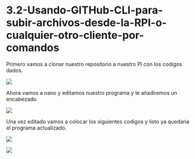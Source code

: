 # 3.2-Usando-GITHub-CLI-para-subir-archivos-desde-la-RPI-o-cualquier-otro-cliente-por-comandos

Primero vamos a clonar nuestro repositorio a nuestro PI con los codigos dados.

![](https://github.com/FernandoOliva18212205/3.2archivos/blob/main/imagenes/imagen1ClonarRepositorio.PNG)

Ahora vamos a nano y editamos nuestro programa y le añadiremos un encabezado.

![](https://github.com/FernandoOliva18212205/3.2archivos/blob/main/imagenes/Imagen2EditarPrograma.PNG)

Una vez editado vamos a colocar los siguientes codigos y listo ya quedaria el programa actualizado.

![](https://github.com/FernandoOliva18212205/3.2archivos/blob/main/imagenes/Imagen3git.PNG)

![](https://github.com/FernandoOliva18212205/3.2archivos/blob/main/imagenes/Imagen4final.PNG)

